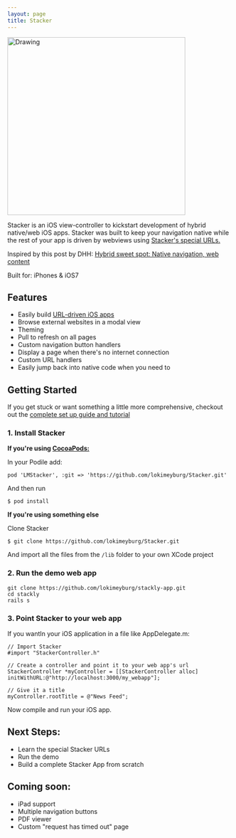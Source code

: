 ```yaml
---
layout: page
title: Stacker
---
```



<img src="http://f.cl.ly/items/0z2m1E2N1B2J2A0S3147/stacker.png" alt="Drawing" width='400px'/>

Stacker is an iOS view-controller to kickstart development of hybrid native/web iOS apps. Stacker was built to keep your navigation native while the rest of your app is driven by webviews using [Stacker's special URLs.](https://github.com/lokimeyburg/Stacker/wiki/Stacker-URL-Structure)

Inspired by this post by DHH: [Hybrid sweet spot: Native navigation, web content](http://signalvnoise.com/posts/3743-hybrid-sweet-spot-native-navigation-web-content)

Built for: iPhones & iOS7

## Features

- Easily build [URL-driven iOS apps](https://github.com/lokimeyburg/Stacker/wiki/Stacker-URL-Structure)
- Browse external websites in a modal view
- Theming
- Pull to refresh on all pages
- Custom navigation button handlers
- Display a page when there's no internet connection
- Custom URL handlers
- Easily jump back into native code when you need to

## Getting Started

If you get stuck or want something a little more comprehensive, checkout out the [complete set up guide and tutorial](#)
 
### 1. Install Stacker

**If you're using [CocoaPods:](http://cocoapods.org)**

In your Podile add:
```
pod 'LMStacker', :git => 'https://github.com/lokimeyburg/Stacker.git'
```
And then run
```
$ pod install
```

**If you're using something else**

Clone Stacker 

```
$ git clone https://github.com/lokimeyburg/Stacker.git
```
And import all the files from the `/lib` folder to your own XCode project

### 2. Run the demo web app

```
git clone https://github.com/lokimeyburg/stackly-app.git
cd stackly
rails s
```

### 3. Point Stacker to your web app

If you wantIn your iOS application in a file like AppDelegate.m:

```
// Import Stacker
#import "StackerController.h"

// Create a controller and point it to your web app's url
StackerController *myController = [[StackerController alloc] initWithURL:@"http://localhost:3000/my_webapp"];

// Give it a title
myController.rootTitle = @"News Feed";

```

Now compile and run your iOS app.

## Next Steps:

* Learn the special Stacker URLs
* Run the demo
* Build a complete Stacker App from scratch 

## Coming soon:

* iPad support
* Multiple navigation buttons
* PDF viewer
* Custom "request has timed out" page
